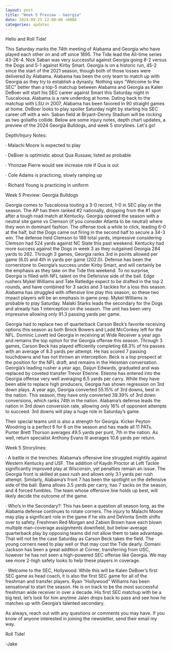 ```yaml
---
layout: post
title: "Week 5 Preview - Georgia"
date: 2024-09-25 12:00:00 +0000
categories: updates
---
```


Hello and Roll Tide!

This Saturday marks the 74th meeting of Alabama and Georgia who have played each other on and off since 1895. The Tide lead the All-time series 43-26-4. Nick Saban was very successful against Georgia going 8-2 versus the Dogs and 5-1 against Kirby Smart. Georgia is on a historic run, 45-2 since the start of the 2021 season, though both of those losses were delivered by Alabama. Alabama has been the only team to match up with Georgia as they try to establish a dynasty. Nothing says “Welcome to the SEC” better than a top-5 matchup between Alabama and Georgia as Kalen DeBoer will start his SEC career against Smart this Saturday night in Tuscaloosa. Alabama is a rare underdog at home. Dating back to the matchup with LSU in 2007, Alabama has been favored in 90 straight games at home. DeBoer looks to play spoiler Saturday night by starting his SEC career off with a win. Saban field at Bryant-Denny Stadium will be rocking as two goliaths collide. Below are some injury notes, depth chart updates, a preview of the 2024 Georgia Bulldogs, and week 5 storylines. Let's go!

Depth/Injury Notes:

·        Malachi Moore is expected to play

·        DeBoer is optimistic about Qua Russaw, listed as probable

·        Yhonzae Pierre would see increase role if Qua is out

·        Cole Adams is practicing, slowly ramping up

·        Richard Young is practicing in uniform

Week 5 Preview: Georgia Bulldogs

Georgia comes to Tuscaloosa touting a 3-0 record, 1-0 in SEC play on the season. The AP has them ranked #2 nationally, dropping from the #1 spot after a tough road match at Kentucky. Georgia opened the season with a neutral site game vs Clemson (if you consider Atlanta to be neutral) where they won in dominant fashion. The offense took a while to click, leading 6-0 at the half, but the Dogs came out firing in the second half to secure a 34-3 win. The defense held Clemson to 188 total yards, impressive considering Clemson had 524 yards against NC State this past weekend. Kentucky had more success against the Dogs in week 3 as they outgained Georgia 284 yards to 262. Through 3 games, Georgia ranks 3rd in points allowed per game (6.0) and 4th in yards per game (202.0). Defense has been the cornerstone to Georgia’s success under Kirby Smart, and will certainly be the emphasis as they take on the Tide this weekend. To no surprise, Georgia is filled with NFL talent on the Defensive side of the ball. Edge rushers Mykel Williams and Tate Ratledge expect to be drafted in the top 2 rounds, and have combined for 3 sacks and 3 tackles for a loss this season. Alabama has struggled with offensive line play this season, so these two impact players will be an emphasis in game prep. Mykel Williams is probable to play Saturday. Malaki Starks leads the secondary for the Dogs and already has 1 interception on the season. The unit has been very impressive allowing only 91.3 passing yards per game.

Georgia had to replace two of quarterback Carson Beck’s favorite receiving options this season as both Brock Bowers and Ladd McConkey left for the NFL. Dominic Lovett led Georgia in receiving at Wide Receiver a year ago and remains the top option for the Georgia offense this season. Through 3 games, Carson Beck has played efficiently completing 68.3% of his passes with an average of 8.3 yards per attempt. He has scored 7 passing touchdowns and has not thrown an interception. Beck is a top prospect at the position for the NFL draft, and remains in the Heisman conversation. Georgia’s leading rusher a year ago, Daijun Edwards, graduated and was replaced by coveted transfer Trevor Etienne. Etienne has entered into the Georgia offense very well averaging 6.5 yards per carry. While they have been able to replace high producers, Georgia has shown regression on 3rd down plays. A year ago, Georgia converted 55.15% of 3rd downs, best in the nation. This season, they have only converted 39.39% of 3rd down conversions, which ranks 74th in the nation. Alabama’s defense leads the nation in 3rd down conversion rate, allowing only 16% of opponent attempts to succeed. 3rd downs will play a huge role in Saturday’s game.

Their special teams unit is also a strength for Georgia. Kicker Peyton Woodring is a perfect 6 for 6 on the season and has made all 11 PATs. Punter Brett Thorson averages 49.5 yards per punt, 7th in the nation. As well, return specialist Anthony Evans III averages 10.6 yards per return.

Week 5 Strorylines:

·        A battle in the trenches: Alabama’s offensive line struggled mightily against Western Kentucky and USF. The addition of Kaydn Proctor at Left Tackle significantly improved play at Wisconsin, yet penalties remain an issue. The Georgia front is skilled at pass rush and allows only 3.1 yards per rush attempt. Similarly, Alabama’s front 7 has been the spotlight on the defensive side of the ball. Bama allows 3.5 yards per carry, has 7 sacks on the season, and 4 forced fumbles. The team whose offensive line holds up best, will likely decide the outcome of the game.

·        Who’s in the Secondary?: This has been a question all season long, as the Alabama defense continues to rotate corners. The injury to Malachi Moore may play a significant role in the game if he sits and DeVonta Smith shifts over to safety. Freshmen Red Morgan and Zabien Brown have each blown multiple man-coverage assignments downfield, but below-average quarterback play by opposing teams did not allow them to take advantage. That will not be the case Saturday as Carson Beck takes the field. The young corners need to play well or that may cost the Tide dearly. Domani Jackson has been a great addition at Corner, transferring from USC, however he has not seen a high-powered SEC offense like Georgia. We may see more 2-high safety looks to help these players in coverage.

·        Welcome to the SEC, Hollywood: While this will be Kalen DeBoer’s first SEC game as head coach, it is also the first SEC game for all of the freshman and transfer players. Ryan “Hollywood” Williams has been sensational to start the season. He is on track to be the most successful freshman wide receiver in over a decade. His first SEC matchup with be a big test, let’s look for him anytime Jalen drops back to pass and see how he matches up with Georgia’s talented secondary.



As always, reach out with any questions or comments you may have. If you know of anyone interested in joining the newsletter, send their email my way.



Roll Tide!

-Jake

